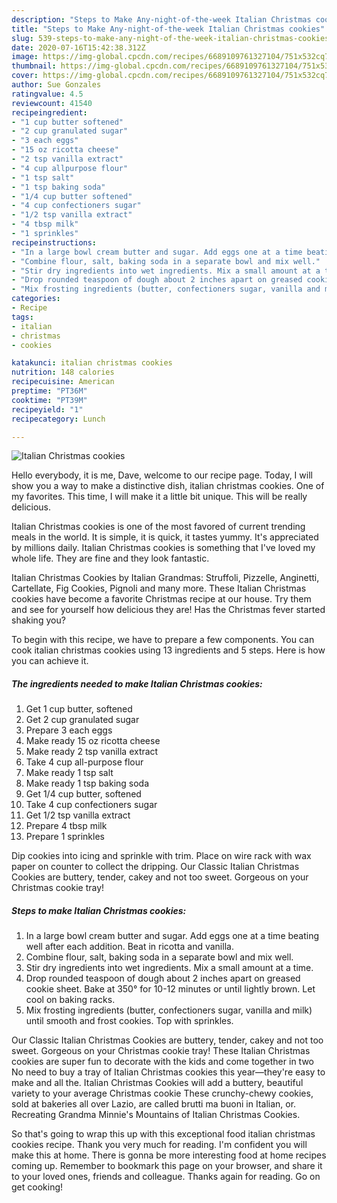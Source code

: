 ```yaml
---
description: "Steps to Make Any-night-of-the-week Italian Christmas cookies"
title: "Steps to Make Any-night-of-the-week Italian Christmas cookies"
slug: 539-steps-to-make-any-night-of-the-week-italian-christmas-cookies
date: 2020-07-16T15:42:38.312Z
image: https://img-global.cpcdn.com/recipes/6689109761327104/751x532cq70/italian-christmas-cookies-recipe-main-photo.jpg
thumbnail: https://img-global.cpcdn.com/recipes/6689109761327104/751x532cq70/italian-christmas-cookies-recipe-main-photo.jpg
cover: https://img-global.cpcdn.com/recipes/6689109761327104/751x532cq70/italian-christmas-cookies-recipe-main-photo.jpg
author: Sue Gonzales
ratingvalue: 4.5
reviewcount: 41540
recipeingredient:
- "1 cup butter softened"
- "2 cup granulated sugar"
- "3 each eggs"
- "15 oz ricotta cheese"
- "2 tsp vanilla extract"
- "4 cup allpurpose flour"
- "1 tsp salt"
- "1 tsp baking soda"
- "1/4 cup butter softened"
- "4 cup confectioners sugar"
- "1/2 tsp vanilla extract"
- "4 tbsp milk"
- "1 sprinkles"
recipeinstructions:
- "In a large bowl cream butter and sugar. Add eggs one at a time beating well after each addition. Beat in ricotta and vanilla."
- "Combine flour, salt, baking soda in a separate bowl and mix well."
- "Stir dry ingredients into wet ingredients. Mix a small amount at a time."
- "Drop rounded teaspoon of dough about 2 inches apart on greased cookie sheet. Bake at 350° for 10-12 minutes or until lightly brown. Let cool on baking racks."
- "Mix frosting ingredients (butter, confectioners sugar, vanilla and milk) until smooth and frost cookies. Top with sprinkles."
categories:
- Recipe
tags:
- italian
- christmas
- cookies

katakunci: italian christmas cookies 
nutrition: 148 calories
recipecuisine: American
preptime: "PT36M"
cooktime: "PT39M"
recipeyield: "1"
recipecategory: Lunch

---
```



![Italian Christmas cookies](https://img-global.cpcdn.com/recipes/6689109761327104/751x532cq70/italian-christmas-cookies-recipe-main-photo.jpg)

Hello everybody, it is me, Dave, welcome to our recipe page. Today, I will show you a way to make a distinctive dish, italian christmas cookies. One of my favorites. This time, I will make it a little bit unique. This will be really delicious.

Italian Christmas cookies is one of the most favored of current trending meals in the world. It is simple, it is quick, it tastes yummy. It's appreciated by millions daily. Italian Christmas cookies is something that I've loved my whole life. They are fine and they look fantastic.

Italian Christmas Cookies by Italian Grandmas: Struffoli, Pizzelle, Anginetti, Cartellate, Fig Cookies, Pignoli and many more. These Italian Christmas cookies have become a favorite Christmas recipe at our house. Try them and see for yourself how delicious they are! Has the Christmas fever started shaking you?


To begin with this recipe, we have to prepare a few components. You can cook italian christmas cookies using 13 ingredients and 5 steps. Here is how you can achieve it.

<!--inarticleads1-->

##### The ingredients needed to make Italian Christmas cookies:

1. Get 1 cup butter, softened
1. Get 2 cup granulated sugar
1. Prepare 3 each eggs
1. Make ready 15 oz ricotta cheese
1. Make ready 2 tsp vanilla extract
1. Take 4 cup all-purpose flour
1. Make ready 1 tsp salt
1. Make ready 1 tsp baking soda
1. Get 1/4 cup butter, softened
1. Take 4 cup confectioners sugar
1. Get 1/2 tsp vanilla extract
1. Prepare 4 tbsp milk
1. Prepare 1 sprinkles


Dip cookies into icing and sprinkle with trim. Place on wire rack with wax paper on counter to collect the dripping. Our Classic Italian Christmas Cookies are buttery, tender, cakey and not too sweet. Gorgeous on your Christmas cookie tray! 

<!--inarticleads2-->

##### Steps to make Italian Christmas cookies:

1. In a large bowl cream butter and sugar. Add eggs one at a time beating well after each addition. Beat in ricotta and vanilla.
1. Combine flour, salt, baking soda in a separate bowl and mix well.
1. Stir dry ingredients into wet ingredients. Mix a small amount at a time.
1. Drop rounded teaspoon of dough about 2 inches apart on greased cookie sheet. Bake at 350° for 10-12 minutes or until lightly brown. Let cool on baking racks.
1. Mix frosting ingredients (butter, confectioners sugar, vanilla and milk) until smooth and frost cookies. Top with sprinkles.


Our Classic Italian Christmas Cookies are buttery, tender, cakey and not too sweet. Gorgeous on your Christmas cookie tray! These Italian Christmas cookies are super fun to decorate with the kids and come together in two No need to buy a tray of Italian Christmas cookies this year—they&#39;re easy to make and all the. Italian Christmas Cookies will add a buttery, beautiful variety to your average Christmas cookie These crunchy-chewy cookies, sold at bakeries all over Lazio, are called brutti ma buoni in Italian, or. Recreating Grandma Minnie&#39;s Mountains of Italian Christmas Cookies. 

So that's going to wrap this up with this exceptional food italian christmas cookies recipe. Thank you very much for reading. I'm confident you will make this at home. There is gonna be more interesting food at home recipes coming up. Remember to bookmark this page on your browser, and share it to your loved ones, friends and colleague. Thanks again for reading. Go on get cooking!
